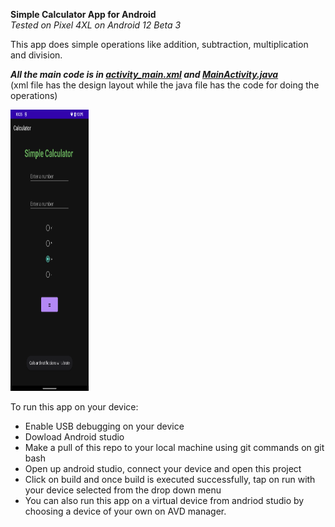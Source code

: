 **Simple Calculator App for Android**  
*Tested on Pixel 4XL on Android 12 Beta 3*   

This app does simple operations like addition, subtraction, multiplication and division.   

***All the main code is in [activity_main.xml](https://github.com/aditya-tekale-99/Android/blob/main/Calculator/app/src/main/res/layout/activity_main.xml) and [MainActivity.java](https://github.com/aditya-tekale-99/Android/blob/main/Calculator/app/src/main/java/com/simplecalc/calculator/MainActivity.java)***  
(xml file has the design layout while the java file has the code for doing the operations)

<img src="https://github.com/aditya-tekale-99/Android/blob/main/Calculator/Screenshots/UI.png" alt="alt text" width="125" height="450">

To run this app on your device: 
- Enable USB debugging on your device
- Dowload Android studio
- Make a pull of this repo to your local machine using git commands on git bash
- Open up android studio, connect your device and open this project
- Click on build and once build is executed successfully, tap on run with your device selected from the drop down menu
- You can also run this app on a virtual device from andriod studio by choosing a device of your own on AVD manager.
